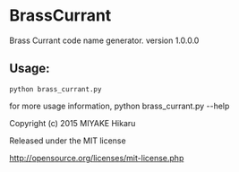 # BrassCurrant
Brass Currant code name generator. version 1.0.0.0

## Usage:
    python brass_currant.py
    
for more usage information, python brass_currant.py --help

Copyright (c) 2015 MIYAKE Hikaru

Released under the MIT license

http://opensource.org/licenses/mit-license.php
